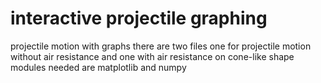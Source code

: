 # interactive projectile graphing
projectile motion with graphs
there are two files 
one for projectile motion without air resistance and one with air resistance on cone-like shape
modules needed are matplotlib and numpy
